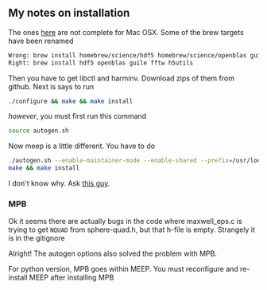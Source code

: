 ## My notes on installation
The ones [here](http://localhost:8000/Installation/) are not complete for Mac OSX. Some of the brew targets have been renamed

```bash
Wrong: brew install homebrew/science/hdf5 homebrew/science/openblas guile fftw h5utils
Right: brew install hdf5 openblas guile fftw h5utils
```

Then you have to get libctl and harminv. Download zips of them from github. Next is says to run
```bash
./configure && make && make install
```

*however*, you must first run this command

```bash
source autogen.sh
```

Now meep is a little different. You have to do
```bash
./autogen.sh --enable-maintainer-mode --enable-shared --prefix=/usr/local
make && make install
```
I don't know why. Ask [this guy](https://darkalexwang.github.io/2016/10/06/python-meep-install-mac/).

### MPB
Ok it seems there are actually bugs in the code where maxwell_eps.c is trying to get `NQUAD` from sphere-quad.h, but that h-file is empty. Strangely it is in the gitignore

Alright! The autogen options also solved the problem with MPB.

For python version, MPB goes within MEEP. You must reconfigure and re-install MEEP after installing MPB